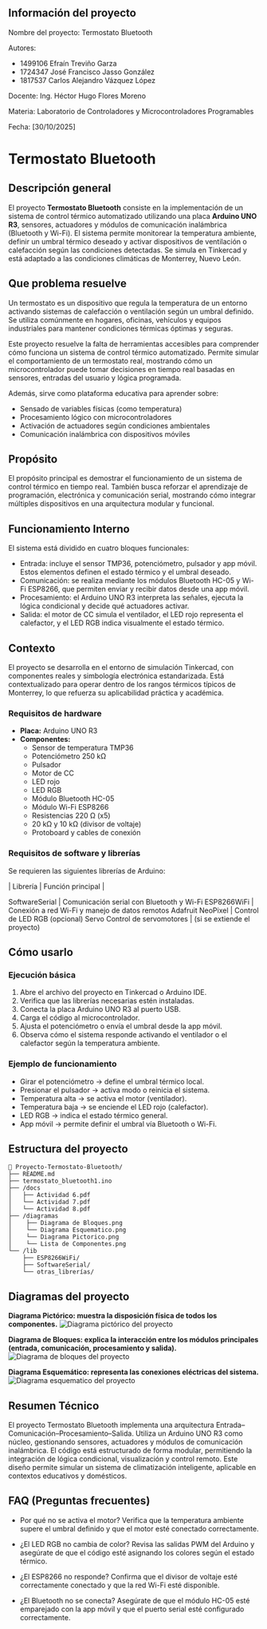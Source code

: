 ## Información del proyecto
Nombre del proyecto: Termostato Bluetooth

Autores: 
- 1499106 Efraín Treviño Garza 
- 1724347 José Francisco Jasso González
- 1817537 Carlos Alejandro Vázquez López  

Docente: Ing. Héctor Hugo Flores Moreno

Materia: Laboratorio de Controladores y Microcontroladores Programables

Fecha: [30/10/2025]

# Termostato Bluetooth

## Descripción general

El proyecto **Termostato Bluetooth** consiste en la implementación de un sistema de control térmico automatizado utilizando una placa **Arduino UNO R3**, sensores, actuadores y módulos de comunicación inalámbrica (Bluetooth y Wi-Fi). El sistema permite monitorear la temperatura ambiente, definir un umbral térmico deseado y activar dispositivos de ventilación o calefacción según las condiciones detectadas. Se simula en Tinkercad y está adaptado a las condiciones climáticas de Monterrey, Nuevo León.


## Que problema resuelve 

Un termostato es un dispositivo que regula la temperatura de un entorno activando sistemas de calefacción o ventilación según un umbral definido. Se utiliza comúnmente en hogares, oficinas, vehículos y equipos industriales para mantener condiciones térmicas óptimas y seguras.

Este proyecto resuelve la falta de herramientas accesibles para comprender cómo funciona un sistema de control térmico automatizado. Permite simular el comportamiento de un termostato real, mostrando cómo un microcontrolador puede tomar decisiones en tiempo real basadas en sensores, entradas del usuario y lógica programada.

Además, sirve como plataforma educativa para aprender sobre:

- Sensado de variables físicas (como temperatura)
- Procesamiento lógico con microcontroladores
- Activación de actuadores según condiciones ambientales
- Comunicación inalámbrica con dispositivos móviles

## Propósito 

El propósito principal es demostrar el funcionamiento de un sistema de control térmico en tiempo real. También busca reforzar el aprendizaje de programación, electrónica y comunicación serial, mostrando cómo integrar múltiples dispositivos en una arquitectura modular y funcional.

## Funcionamiento Interno

El sistema está dividido en cuatro bloques funcionales:

- Entrada: incluye el sensor TMP36, potenciómetro, pulsador y app móvil. Estos elementos definen el estado térmico y el umbral deseado.
- Comunicación: se realiza mediante los módulos Bluetooth HC-05 y Wi-Fi ESP8266, que permiten enviar y recibir datos desde una app móvil.
- Procesamiento: el Arduino UNO R3 interpreta las señales, ejecuta la lógica condicional y decide qué actuadores activar.
- Salida: el motor de CC simula el ventilador, el LED rojo representa el calefactor, y el LED RGB indica visualmente el estado térmico.

## Contexto 

El proyecto se desarrolla en el entorno de simulación Tinkercad, con componentes reales y simbología electrónica estandarizada. Está contextualizado para operar dentro de los rangos térmicos típicos de Monterrey, lo que refuerza su aplicabilidad práctica y académica.

### Requisitos de hardware
- **Placa:** Arduino UNO R3  
- **Componentes:**
  - Sensor de temperatura TMP36
  - Potenciómetro 250 kΩ
  - Pulsador
  - Motor de CC
  - LED rojo
  - LED RGB
  - Módulo Bluetooth HC-05
  - Módulo Wi-Fi ESP8266
  - Resistencias 220 Ω (x5)
  -  20 kΩ y 10 kΩ (divisor de voltaje)
  - Protoboard y cables de conexión

### Requisitos de software y librerías
Se requieren las siguientes librerías de Arduino:

| Librería | Función principal |

SoftwareSerial | Comunicación serial con Bluetooth y Wi-Fi
ESP8266WiFi | Conexión a red Wi-Fi y manejo de datos remotos
Adafruit NeoPixel | Control de LED RGB (opcional)
Servo	Control de servomotores | (si se extiende el proyecto)

## Cómo usarlo

### Ejecución básica
1. Abre el archivo del proyecto en Tinkercad o Arduino IDE.
2. Verifica que las librerías necesarias estén instaladas.
3. Conecta la placa Arduino UNO R3 al puerto USB.
4. Carga el código al microcontrolador.
5. Ajusta el potenciómetro o envía el umbral desde la app móvil.
6. Observa cómo el sistema responde activando el ventilador o el calefactor según la temperatura ambiente.

### Ejemplo de funcionamiento

- Girar el potenciómetro → define el umbral térmico local.
- Presionar el pulsador → activa modo o reinicia el sistema.
- Temperatura alta → se activa el motor (ventilador).
- Temperatura baja → se enciende el LED rojo (calefactor).
- LED RGB → indica el estado térmico general.
- App móvil → permite definir el umbral vía Bluetooth o Wi-Fi.

## Estructura del proyecto

```
📁 Proyecto-Termostato-Bluetooth/
├── README.md
├── termostato_bluetooth1.ino
├── /docs
│   ├── Actividad 6.pdf
│   └── Actividad 7.pdf
│   └── Actividad 8.pdf
├── /diagramas
│    ├── Diagrama de Bloques.png
│    └── Diagrama Esquematico.png
│    └── Diagrama Pictorico.png
│    └── Lista de Componentes.png
└── /lib
    ├── ESP8266WiFi/
    ├── SoftwareSerial/
    └── otras_librerías/
```

## Diagramas del proyecto

**Diagrama Pictórico: muestra la disposición física de todos los componentes.** ![Diagrama pictórico del proyecto](diagramas/Diagrama%20Pictorico.png)

**Diagrama de Bloques: explica la interacción entre los módulos principales (entrada, comunicación, procesamiento y salida).**![Diagrama de bloques del proyecto](diagramas/Diagrama%20de%20Bloques.png)

**Diagrama Esquemático: representa las conexiones eléctricas del sistema.** ![Diagrama esquematico del proyecto](diagramas/Diagrama%20Esquematico.png)

## Resumen Técnico 

El proyecto Termostato Bluetooth implementa una arquitectura Entrada–Comunicación–Procesamiento–Salida. Utiliza un Arduino UNO R3 como núcleo, gestionando sensores, actuadores y módulos de comunicación inalámbrica. El código está estructurado de forma modular, permitiendo la integración de lógica condicional, visualización y control remoto. Este diseño permite simular un sistema de climatización inteligente, aplicable en contextos educativos y domésticos.

## FAQ (Preguntas frecuentes)

- Por qué no se activa el motor? 
Verifica que la temperatura ambiente supere el umbral definido y que el motor esté conectado correctamente.

- ¿El LED RGB no cambia de color? 
Revisa las salidas PWM del Arduino y asegúrate de que el código esté asignando los colores según el estado térmico.

- ¿El ESP8266 no responde? 
Confirma que el divisor de voltaje esté correctamente conectado y que la red Wi-Fi esté disponible.

- ¿El Bluetooth no se conecta? 
Asegúrate de que el módulo HC-05 esté emparejado con la app móvil y que el puerto serial esté configurado correctamente.
